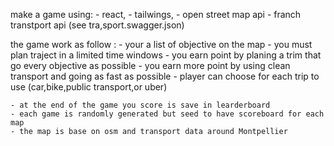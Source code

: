 make a game using:
    - react, 
    - tailwings, 
    - open street map api
    - franch transtport api (see tra,sport.swagger.json)
  
the game work as follow :
    - your a list of objective on the map
    - you must plan traject in a limited time windows
    - you earn point by planing a trim that go every objective as possible
    - you earn more point by using clean transport and going as fast as possible
    - player can choose for each trip to use (car,bike,public transport,or uber)
  
    - at the end of the game you score is save in learderboard
    - each game is randomly generated but seed to have scoreboard for each map
    - the map is base on osm and transport data around Montpellier
  